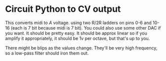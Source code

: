 Circuit Python to CV output
===========================

This converts midi to *A* voltage. using two R/2R ladders on pins 0-6 and 10-16 (each is 7 bit because midi is 7 bit). You could also use some other DAC if you want. It should be pretty easy. It should be approx linear so if you amplify it appropriately, it should be 1v per octave, but that's up to you.

There might be blips as the values change. They'll be very high frequency, so a low-pass filter should iron them out.
